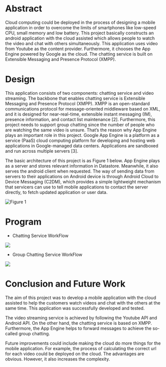 # Abstract
Cloud computing could be deployed in the process of designing a mobile application in order to overcome the limits of smartphones like low-speed CPU, small memory and low battery. This project basically constructs an android application with the cloud assisted which allows people to watch the video and chat with others simultaneously. This application uses video from Youtube as the content provider. Furthermore, it chooses the App Engine powered by Google as the cloud. The chatting service is built on Extensible Messaging and Presence Protocol (XMPP).

# Design
This application consists of two components: chatting service and video streaming. The backbone that enables chatting service is Extensible Messaging and Presence Protocol (XMPP). XMPP is an open-standard communications protocol for message-oriented middleware based on XML, and it is designed for near-real-time, extensible instant messaging (IM), presence information, and contact list maintenance [2]. Furthermore, this project needs to support group chatting since the number of people who are watching the same video is unsure. That’s the reason why App Engine plays an important role in this project. Google App Engine is a platform as a service (PaaS) cloud computing platform for developing and hosting web applications in Google-managed data centers. Applications are sandboxed and run across multiple servers [3]. 

The basic architecture of this project is as Figure 1 below. App Engine plays as a server and stores relevant information in Datastore. Meanwhile, it also serves the android client when requested. The way of sending data from servers to their applications on Android device is through Android Cloud to Device Messaging (C2DM), which provides a simple lightweight mechanism that servicers can use to tell mobile applications to contact the server directly, to fetch updated application or user data.

![Figure 1](https://lh6.googleusercontent.com/-vRTfLBoQUcs/UTBGNBwN6QI/AAAAAAAAA2U/xTpmw8V_RcU/s464/Architecture.png)

# Program
- Chatting Service WorkFlow

![](https://lh3.googleusercontent.com/-RG0Lw2AFidE/UTBGNImCHbI/AAAAAAAAA2M/GEiElFLieRs/s572/Chatting%2520Activity.png)

- Group Chatting Service WorkFlow

![](https://lh6.googleusercontent.com/-LDZCVHgIkjM/UTBGNBxF6kI/AAAAAAAAA2Q/A04WkFBCokY/s602/Group%2520Chatting%2520Service.png)

# Conclusion and Future Work
The aim of this project was to develop a mobile application with the cloud assisted to help the customers watch videos and chat with the others at the same time. This application was successfully developed and tested.

The video streaming service is achieved by following the Youtube API and Android API. On the other hand, the chatting service is based on XMPP. Furthermore, the App Engine helps to forward messages to achieve the so-called group chatting.

Future improvements could include making the cloud do more things for the mobile application. For example, the process of calculating the correct url for each video could be deployed on the cloud. The advantages are obvious. However, it also increases the complexity.
